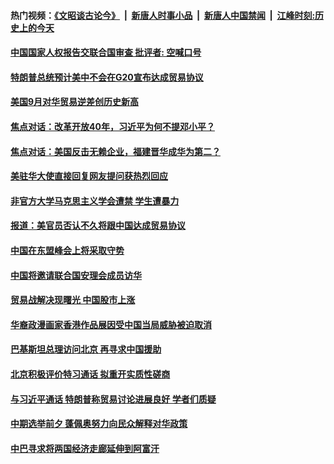 #### 热门视频：[《文昭谈古论今》](https://github.com/gfw-breaker/wenzhao/blob/master/README.md?t=11021833) &nbsp;|&nbsp; [新唐人时事小品](https://github.com/gfw-breaker/ntdtv-comedy/blob/master/README.md?t=11021833) &nbsp;|&nbsp; [新唐人中国禁闻](https://github.com/gfw-breaker/ntdtv-news/blob/master/README.md?t=11021833) &nbsp;|&nbsp; [江峰时刻:历史上的今天](https://github.com/gfw-breaker/today-in-history/blob/master/README.md?t=11021833) 

#### [中国国家人权报告交联合国审查  批评者: 空喊口号](../pages/zyyyoeqqvi/4640184.md?t=11021833) 

#### [特朗普总统预计美中不会在G20宣布达成贸易协议](../pages/zyyyoeqqvi/4640164.md?t=11021833) 

#### [美国9月对华贸易逆差创历史新高](../pages/zyyyoeqqvi/4640157.md?t=11021833) 

#### [焦点对话：改革开放40年，习近平为何不提邓小平？](../pages/zyyyoeqqvi/4640063.md?t=11021833) 

#### [焦点对话：美国反击无赖企业，福建晋华成华为第二？](../pages/zyyyoeqqvi/4640047.md?t=11021833) 

#### [美驻华大使直接回复网友提问获热烈回应](../pages/zyyyoeqqvi/4640023.md?t=11021833) 

#### [非官方大学马克思主义学会遭禁 学生遭暴力](../pages/zyyyoeqqvi/4640014.md?t=11021833) 

#### [报道：美官员否认不久将跟中国达成贸易协议](../pages/zyyyoeqqvi/4639761.md?t=11021833) 

#### [中国在东盟峰会上将采取守势](../pages/zyyyoeqqvi/4639974.md?t=11021833) 

#### [中国将邀请联合国安理会成员访华](../pages/zyyyoeqqvi/4639945.md?t=11021833) 

#### [贸易战解决现曙光 中国股市上涨 ](../pages/zyyyoeqqvi/4639799.md?t=11021833) 

#### [华裔政漫画家香港作品展因受中国当局威胁被迫取消](../pages/zyyyoeqqvi/4639780.md?t=11021833) 

#### [巴基斯坦总理访问北京 再寻求中国援助](../pages/zyyyoeqqvi/4639770.md?t=11021833) 

#### [北京积极评价特习通话 拟重开实质性磋商](../pages/zyyyoeqqvi/4639705.md?t=11021833) 

#### [与习近平通话 特朗普称贸易讨论进展良好 学者们质疑](../pages/zyyyoeqqvi/4639680.md?t=11021833) 

#### [中期选举前夕 蓬佩奥努力向民众解释对华政策](../pages/zyyyoeqqvi/4639664.md?t=11021833) 

#### [中巴寻求将两国经济走廊延伸到阿富汗](../pages/zyyyoeqqvi/4639076.md?t=11021833) 


